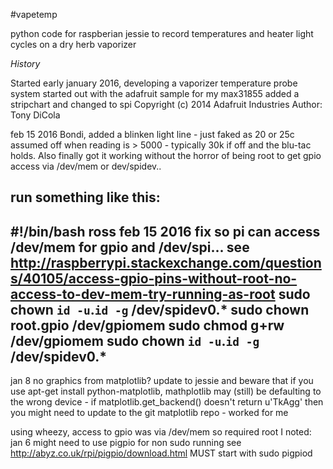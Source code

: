 #vapetemp

python code for raspberian jessie to record temperatures and heater light cycles on a dry herb vaporizer



*History*

Started early january 2016, developing a vaporizer temperature probe system
started out with the adafruit sample for my max31855
added a stripchart and changed to spi
Copyright (c) 2014 Adafruit Industries
Author: Tony DiCola

feb 15 2016 Bondi,
added a blinken light line - just faked as 20 or 25c
assumed off when reading is > 5000 - typically 30k if off and the
blu-tac holds. 
Also finally got it working without the horror of being root to get
gpio access via /dev/mem or dev/spidev..

run something like this:
---------
#!/bin/bash
ross feb 15 2016 fix so pi can access /dev/mem for gpio and /dev/spi...
see  http://raspberrypi.stackexchange.com/questions/40105/access-gpio-pins-without-root-no-access-to-dev-mem-try-running-as-root
sudo chown `id -u`.`id -g` /dev/spidev0.*
sudo chown root.gpio /dev/gpiomem
sudo chmod g+rw /dev/gpiomem
sudo chown `id -u`.`id -g` /dev/spidev0.*
---------

jan 8 no graphics from matplotlib?
update to jessie and beware that if you use apt-get install python-matplotlib,
mathplotlib may (still) be defaulting to the wrong
device - if matplotlib.get_backend() doesn't return u'TkAgg' then you
might need to update to the git matplotlib repo - worked for me

using wheezy, access to gpio was via /dev/mem so required root
I noted:
jan 6 might need to use pigpio for non sudo running
see http://abyz.co.uk/rpi/pigpio/download.html
MUST start with
sudo pigpiod


